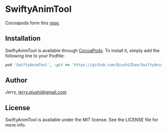 # SwiftyAnimTool

Cocoapods form this [repo](https://github.com/dinghaoz/animtool).

## Installation

SwiftyAnimTool is available through [CocoaPods](https://cocoapods.org). To install
it, simply add the following line to your Podfile:

```ruby
pod 'SwiftyAnimTool', :git => 'https://github.com/QiushiZhao/SwiftyAnimTool.git'
```

## Author

Jerry, jerry.qiushi@gmail.com

## License

SwiftyAnimTool is available under the MIT license. See the LICENSE file for more info.
